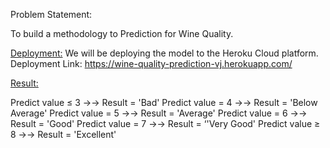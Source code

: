 Problem Statement:

To build a methodology to Prediction for Wine Quality.


<Deployment:>
We will be deploying the model to the Heroku Cloud platform. 
Deployment Link: https://wine-quality-prediction-vj.herokuapp.com/



<Result:>

Predict value  ≤  3  →→    Result = 'Bad'
Predict value = 4    →→   Result = 'Below Average'
Predict value  =  5  →→   Result = 'Average'
Predict value =  6   →→   Result = 'Good'
Predict value  =  7  →→   Result = ‘'Very Good'
Predict value ≥  8  →→   Result = 'Excellent'


